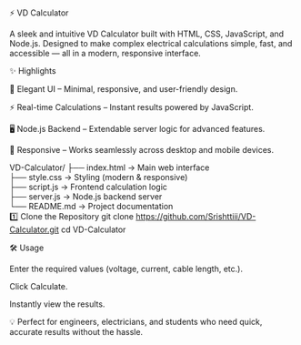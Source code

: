 ⚡ VD Calculator

A sleek and intuitive VD Calculator built with HTML, CSS, JavaScript, and Node.js.
Designed to make complex electrical calculations simple, fast, and accessible — all in a modern, responsive interface.

✨ Highlights

🎨 Elegant UI – Minimal, responsive, and user-friendly design.

⚡ Real-time Calculations – Instant results powered by JavaScript.

🖥️ Node.js Backend – Extendable server logic for advanced features.

📱 Responsive – Works seamlessly across desktop and mobile devices.

VD-Calculator/
├── index.html       → Main web interface  
├── style.css        → Styling (modern & responsive)  
├── script.js        → Frontend calculation logic  
├── server.js        → Node.js backend server  
└── README.md        → Project documentation  
1️⃣ Clone the Repository
git clone https://github.com/Srishttiii/VD-Calculator.git
cd VD-Calculator

🛠️ Usage

Enter the required values (voltage, current, cable length, etc.).

Click Calculate.

Instantly view the  results.

💡 Perfect for engineers, electricians, and students who need quick, accurate results without the hassle.
